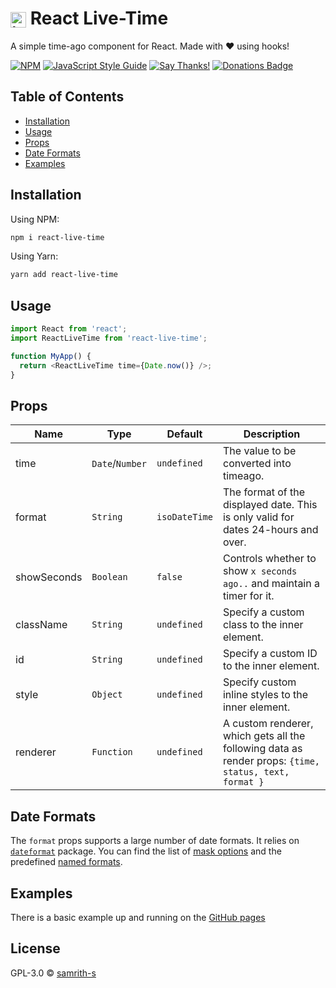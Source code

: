 # <img src="https://emojipedia-us.s3.dualstack.us-west-1.amazonaws.com/thumbs/320/facebook/158/atom-symbol_269b.png" style="vertical-align: middle" alt="icon" width="25" /> React Live-Time

A simple time-ago component for React. Made with ❤️ using hooks!

[![NPM](https://img.shields.io/npm/v/react-live-time.svg)][npm] [![JavaScript Style Guide](https://img.shields.io/badge/code_style-standard-brightgreen.svg)][js-std] [![Say Thanks!](https://img.shields.io/badge/Say%20Thanks-!-1EAEDB.svg)](https://saythanks.io/to/samrith-s) [![Donations Badge](https://yourdonation.rocks/images/badge.svg)](https://www.patreon.com/samrith)

## Table of Contents

- [Installation](#installation)
- [Usage](#usage)
- [Props](#props)
- [Date Formats](#date-formats)
- [Examples](#examples)

## <a name="installation"></a>Installation

Using NPM:

```bash
npm i react-live-time
```

Using Yarn:

```bash
yarn add react-live-time
```

## <a name="usage"></a>Usage

```javascript
import React from 'react';
import ReactLiveTime from 'react-live-time';

function MyApp() {
  return <ReactLiveTime time={Date.now()} />;
}
```

## <a name="props"></a>Props

| Name        | Type            | Default       | Description                                                                                           |
| ----------- | --------------- | ------------- | ----------------------------------------------------------------------------------------------------- |
| time        | `Date`/`Number` | `undefined`   | The value to be converted into timeago.                                                               |
| format      | `String`        | `isoDateTime` | The format of the displayed date. This is only valid for dates 24-hours and over.                     |
| showSeconds | `Boolean`       | `false`       | Controls whether to show `x seconds ago..` and maintain a timer for it.                               |
| className   | `String`        | `undefined`   | Specify a custom class to the inner element.                                                          |
| id          | `String`        | `undefined`   | Specify a custom ID to the inner element.                                                             |
| style       | `Object`        | `undefined`   | Specify custom inline styles to the inner element.                                                    |
| renderer    | `Function`      | `undefined`   | A custom renderer, which gets all the following data as render props: `{time, status, text, format }` |

## <a name="date-formats"></a>Date Formats

The `format` props supports a large number of date formats. It relies on [`dateformat`][df] package. You can find the list of [mask options][df-mo] and the predefined [named formats][df-nf].

## <a name="examples"></a>Examples

There is a basic example up and running on the [GitHub pages][gh-pages]

## <a name="license"></a>License

GPL-3.0 © [samrith-s](https://github.com/samrith-s)

[gh-pages]: https://samrith-s.github.io/react-live-time/
[npm]: https://www.npmjs.com/package/react-live-time
[js-std]: https://standardjs.com
[df]: https://www.npmjs.com/package/dateformat
[df-mo]: https://github.com/felixge/node-dateformat#mask-options
[df-nf]: https://github.com/felixge/node-dateformat#named-formats

